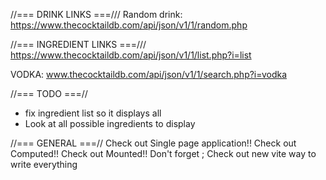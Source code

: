 //=== DRINK LINKS ===///
Random drink:
https://www.thecocktaildb.com/api/json/v1/1/random.php

//=== INGREDIENT LINKS ===///
https://www.thecocktaildb.com/api/json/v1/1/list.php?i=list

VODKA:
www.thecocktaildb.com/api/json/v1/1/search.php?i=vodka

//=== TODO ===//

- fix ingredient list so it displays all
- Look at all possible ingredients to display

//=== GENERAL ===//
Check out Single page application!!
Check out Computed!!
Check out Mounted!!
Don't forget ;
Check out new vite way to write everything
